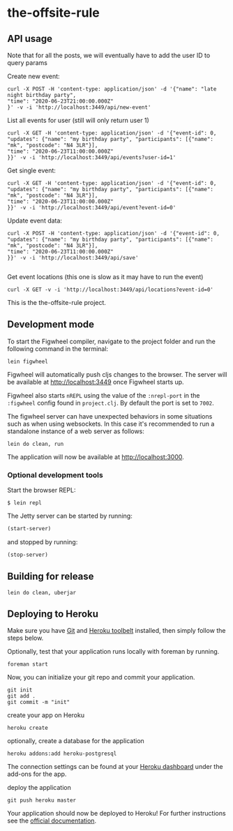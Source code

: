 # the-offsite-rule

## API usage

Note that for all the posts, we will eventually have to add the user ID to query params

Create new event:

```
curl -X POST -H 'content-type: application/json' -d '{"name": "late night birthday party",
"time": "2020-06-23T21:00:00.000Z"
}' -v -i 'http://localhost:3449/api/new-event'
```

List all events for user (still will only return user 1)
```
curl -X GET -H 'content-type: application/json' -d '{"event-id": 0, "updates": {"name": "my birthday party", "participants": [{"name": "mk", "postcode": "N4 3LR"}],
"time": "2020-06-23T11:00:00.000Z"
}}' -v -i 'http://localhost:3449/api/events?user-id=1'
```

Get single event:

```
curl -X GET -H 'content-type: application/json' -d '{"event-id": 0, "updates": {"name": "my birthday party", "participants": [{"name": "mk", "postcode": "N4 3LR"}],
"time": "2020-06-23T11:00:00.000Z"
}}' -v -i 'http://localhost:3449/api/event?event-id=0'

```

Update event data:

```
curl -X POST -H 'content-type: application/json' -d '{"event-id": 0, "updates": {"name": "my birthday party", "participants": [{"name": "mk", "postcode": "N4 3LR"}],
"time": "2020-06-23T11:00:00.000Z"
}}' -v -i 'http://localhost:3449/api/save'


```

Get event locations (this one is slow as it may have to run the event)

```
curl -X GET -v -i 'http://localhost:3449/api/locations?event-id=0'
```
This is the the-offsite-rule project.

## Development mode

To start the Figwheel compiler, navigate to the project folder and run the following command in the terminal:

```
lein figwheel
```

Figwheel will automatically push cljs changes to the browser. The server will be available at [http://localhost:3449](http://localhost:3449) once Figwheel starts up. 

Figwheel also starts `nREPL` using the value of the `:nrepl-port` in the `:figwheel`
config found in `project.clj`. By default the port is set to `7002`.

The figwheel server can have unexpected behaviors in some situations such as when using
websockets. In this case it's recommended to run a standalone instance of a web server as follows:

```
lein do clean, run
```

The application will now be available at [http://localhost:3000](http://localhost:3000).


### Optional development tools

Start the browser REPL:

```
$ lein repl
```
The Jetty server can be started by running:

```clojure
(start-server)
```
and stopped by running:
```clojure
(stop-server)
```


## Building for release

```
lein do clean, uberjar
```

## Deploying to Heroku

Make sure you have [Git](http://git-scm.com/downloads) and [Heroku toolbelt](https://toolbelt.heroku.com/) installed, then simply follow the steps below.

Optionally, test that your application runs locally with foreman by running.

```
foreman start
```

Now, you can initialize your git repo and commit your application.

```
git init
git add .
git commit -m "init"
```
create your app on Heroku

```
heroku create
```

optionally, create a database for the application

```
heroku addons:add heroku-postgresql
```

The connection settings can be found at your [Heroku dashboard](https://dashboard.heroku.com/apps/) under the add-ons for the app.

deploy the application

```
git push heroku master
```

Your application should now be deployed to Heroku!
For further instructions see the [official documentation](https://devcenter.heroku.com/articles/clojure).
